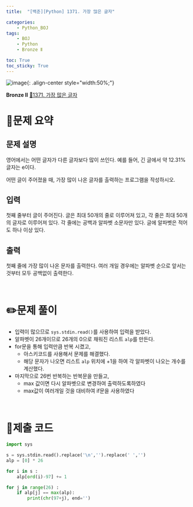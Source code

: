```yaml
---
title:  "[백준][Python] 1371. 가장 많은 글자" 

categories: 
    - Python_BOJ
tags: 
    - BOJ
    - Python
    - Bronze Ⅱ

toc: True
toc_sticky: True
---
```

![image](https://github.com/user-attachments/assets/32319fe8-99e9-4031-b5d1-9f1909b510dc){: .align-center style="width:50%;"}

**Bronze Ⅱ** 
[🔗1371. 가장 많은 글자](https://www.acmicpc.net/problem/1371)

<h1>📝문제 요약</h1>

<h2>문제 설명</h2> 

영어에서는 어떤 글자가 다른 글자보다 많이 쓰인다. 예를 들어, 긴 글에서 약 12.31% 글자는 e이다.

어떤 글이 주어졌을 때, 가장 많이 나온 글자를 출력하는 프로그램을 작성하시오.

<h2>입력</h2>

첫째 줄부터 글이 주어진다. 글은 최대 50개의 줄로 이루어져 있고, 각 줄은 최대 50개의 글자로 이루어져 있다. 각 줄에는 공백과 알파벳 소문자만 있다. 글에 알파벳은 적어도 하나 이상 있다.

<h2>출력</h2>

첫째 줄에 가장 많이 나온 문자를 출력한다. 여러 개일 경우에는 알파벳 순으로 앞서는 것부터 모두 공백없이 출력한다.


<br>

<h1>✏️문제 풀이</h1>

- 입력이 많으므로 `sys.stdin.read()`를 사용하여 입력을 받았다.
- 알파벳이 26개이므로 26개의 0으로 채워진 리스트 `alp`를 만든다.
- for문을 통해 입력만큼 반복 시켰고,
    - 아스키코드를 사용해서 문제를 해결했다.
    - 해당 문자가 나오면 리스트 `alp` 위치에 +1을 하여 각 알파벳이 나오는 개수를 계산했다.
- 마지막으로 26번 반복하는 반복문을 만들고,
    - max 값이면 다시 알파벳으로 변경하여 출력하도록하였다
    - max값이 여러개일 것을 대비하여 if문을 사용하였다

<br>

<h1>💯제출 코드</h1>

```python
import sys

s = sys.stdin.read().replace('\n','').replace(' ','') 
alp = [0] * 26

for i in s :
    alp[ord(i)-97] += 1

for j in range(26) :
    if alp[j] == max(alp):
        print(chr(97+j), end='')
```